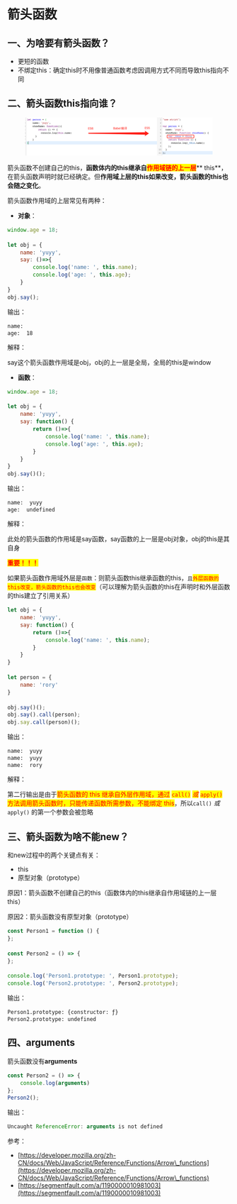 # 箭头函数

## 一、为啥要有箭头函数？

* 更短的函数
* 不绑定this：确定this时不用像普通函数考虑因调用方式不同而导致this指向不同

## 二、箭头函数this指向谁？

<figure><img src="../../../../.gitbook/assets/image (1) (3).png" alt=""><figcaption></figcaption></figure>

箭头函数不创建自己的this，**函数体内的this继承自**<mark style="color:red;">**作用域链的上一层**</mark>** this**，在箭头函数声明时就已经确定。但**作用域上层的this如果改变，箭头函数的this也会随之变化**。

箭头函数作用域的上层常见有两种：

* **对象**：

```javascript
window.age = 18;

let obj = {
    name: 'yuyy',
    say: ()=>{
        console.log('name: ', this.name);
        console.log('age: ', this.age);
    }
}
obj.say();
```

输出：

```
name: 
age:  18
```

解释：

say这个箭头函数作用域是obj，obj的上一层是全局，全局的this是window



* **函数**：

```javascript
window.age = 18;

let obj = {
    name: 'yuyy',
    say: function() {
        return ()=>{
            console.log('name: ', this.name);
            console.log('age: ', this.age);
        }
    }
}
obj.say()();
```

输出：

```
name:  yuyy
age:  undefined
```

解释：

此处的箭头函数的作用域是say函数，say函数的上一层是obj对象，obj的this是其自身



<mark style="color:red;">**重要！！！**</mark>

如果箭头函数作用域外层是`函数`：则箭头函数this继承函数的this，`且`<mark style="color:red;">`外层函数的this改变，箭头函数的this也会改变`</mark>（可以理解为箭头函数的this在声明时和外层函数的this建立了引用关系）

```javascript
let obj = {
    name: 'yuyy',
    say: function() {
        return ()=>{
            console.log('name: ', this.name);
        }
    }
}

let person = {
    name: 'rory'
}

obj.say()();
obj.say().call(person);
obj.say.call(person)();
```

输出：

```
name:  yuyy
name:  yuyy
name:  rory
```

解释：

第二行输出是由于<mark style="color:red;">箭头函数的 this 继承自外层作用域，通过</mark> <mark style="color:red;"></mark><mark style="color:red;">`call()`</mark> <mark style="color:red;"></mark><mark style="color:red;"></mark> <mark style="color:red;"></mark>_<mark style="color:red;">或</mark>_ <mark style="color:red;"></mark><mark style="color:red;"></mark> <mark style="color:red;"></mark><mark style="color:red;">`apply()`</mark> <mark style="color:red;"></mark><mark style="color:red;">方法调用箭头函数时，只能传递函数所需参数，不能绑定 this</mark>，所以`call()` _或_ `apply()` 的第一个参数会被忽略



## 三、箭头函数为啥不能new？

和new过程中的两个关键点有关：

* this
* 原型对象（prototype）

原因1：箭头函数不创建自己的this（函数体内的this继承自作用域链的上一层 this）

原因2：箭头函数没有原型对象（prototype）

```javascript
const Person1 = function () {
};

const Person2 = () => {
};

console.log('Person1.prototype: ', Person1.prototype);
console.log('Person2.prototype: ', Person2.prototype);
```

输出：

```
Person1.prototype: {constructor: ƒ}
Person2.prototype: undefined
```



## 四、**arguments**

箭头函数没有**arguments**

```javascript
const Person2 = () => {
    console.log(arguments)
};
Person2();
```

输出：

```javascript
Uncaught ReferenceError: arguments is not defined
```



参考：

* [https://developer.mozilla.org/zh-CN/docs/Web/JavaScript/Reference/Functions/Arrow\_functions](https://developer.mozilla.org/zh-CN/docs/Web/JavaScript/Reference/Functions/Arrow\_functions)
* [https://segmentfault.com/a/1190000010981003](https://segmentfault.com/a/1190000010981003)

